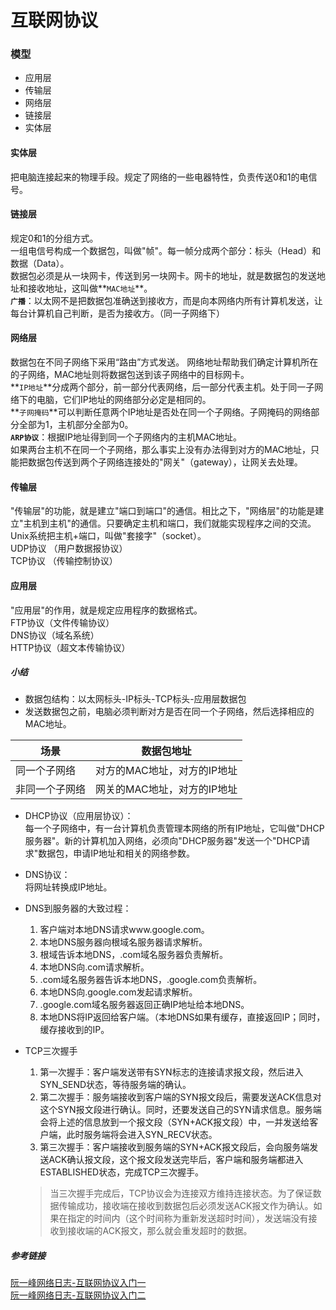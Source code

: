 # 互联网协议

### 模型
* 应用层
* 传输层
* 网络层
* 链接层
* 实体层

#### 实体层
把电脑连接起来的物理手段。规定了网络的一些电器特性，负责传送0和1的电信号。
#### 链接层
规定0和1的分组方式。   
一组电信号构成一个数据包，叫做"帧"。每一帧分成两个部分：标头（Head）和数据（Data）。    
数据包必须是从一块网卡，传送到另一块网卡。网卡的地址，就是数据包的发送地址和接收地址，这叫做**`MAC地址`**。  
**`广播`**：以太网不是把数据包准确送到接收方，而是向本网络内所有计算机发送，让每台计算机自己判断，是否为接收方。（同一子网络下）
#### 网络层
数据包在不同子网络下采用“路由”方式发送。
网络地址帮助我们确定计算机所在的子网络，MAC地址则将数据包送到该子网络中的目标网卡。  
**`IP地址`**分成两个部分，前一部分代表网络，后一部分代表主机。处于同一子网络下的电脑，它们IP地址的网络部分必定是相同的。  
**`子网掩码`**可以判断任意两个IP地址是否处在同一个子网络。子网掩码的网络部分全部为1，主机部分全部为0。  
**`ARP协议`**：根据IP地址得到同一个子网络内的主机MAC地址。  
如果两台主机不在同一个子网络，那么事实上没有办法得到对方的MAC地址，只能把数据包传送到两个子网络连接处的"网关"（gateway），让网关去处理。  
#### 传输层
"传输层"的功能，就是建立"端口到端口"的通信。相比之下，"网络层"的功能是建立"主机到主机"的通信。只要确定主机和端口，我们就能实现程序之间的交流。  
Unix系统把主机+端口，叫做"套接字"（socket）。  
UDP协议 （用户数据报协议）   
TCP协议 （传输控制协议）
#### 应用层
"应用层"的作用，就是规定应用程序的数据格式。    
FTP协议（文件传输协议）  
DNS协议（域名系统）  
HTTP协议（超文本传输协议）

##### 小结
* 数据包结构：以太网标头-IP标头-TCP标头-应用层数据包  
* 发送数据包之前，电脑必须判断对方是否在同一个子网络，然后选择相应的MAC地址。  

 场景 	 | 数据包地址 
-----  | ------
同一个子网络 	 |	对方的MAC地址，对方的IP地址
非同一个子网络  |  网关的MAC地址，对方的IP地址

* DHCP协议（应用层协议）：  
	每一个子网络中，有一台计算机负责管理本网络的所有IP地址，它叫做"DHCP服务器"。新的计算机加入网络，必须向"DHCP服务器"发送一个"DHCP请求"数据包，申请IP地址和相关的网络参数。
* DNS协议：  
	将网址转换成IP地址。
* DNS到服务器的大致过程：
	1. 客户端对本地DNS请求www.google.com。
	2. 本地DNS服务器向根域名服务器请求解析。
	3. 根域告诉本地DNS，.com域名服务器负责解析。
	4. 本地DNS向.com请求解析。
	5. .com域名服务器告诉本地DNS，.google.com负责解析。
	6. 本地DNS向.google.com发起请求解析。
	7. .google.com域名服务器返回正确IP地址给本地DNS。
	8. 本地DNS将IP返回给客户端。（本地DNS如果有缓存，直接返回IP；同时，缓存接收到的IP。
* TCP三次握手
	1. 第一次握手：客户端发送带有SYN标志的连接请求报文段，然后进入SYN_SEND状态，等待服务端的确认。
	2. 第二次握手：服务端接收到客户端的SYN报文段后，需要发送ACK信息对这个SYN报文段进行确认。同时，还要发送自己的SYN请求信息。服务端会将上述的信息放到一个报文段（SYN+ACK报文段）中，一并发送给客户端，此时服务端将会进入SYN_RECV状态。
	3. 第三次握手：客户端接收到服务端的SYN+ACK报文段后，会向服务端发送ACK确认报文段，这个报文段发送完毕后，客户端和服务端都进入ESTABLISHED状态，完成TCP三次握手。
	
	> 当三次握手完成后，TCP协议会为连接双方维持连接状态。为了保证数据传输成功，接收端在接收到数据包后必须发送ACK报文作为确认。如果在指定的时间内（这个时间称为重新发送超时时间），发送端没有接收到接收端的ACK报文，那么就会重发超时的数据。

##### 参考链接
[阮一峰网络日志-互联网协议入门一](http://www.ruanyifeng.com/blog/2012/05/internet_protocol_suite_part_i.html)  
[阮一峰网络日志-互联网协议入门二](http://www.ruanyifeng.com/blog/2012/06/internet_protocol_suite_part_ii.html)
